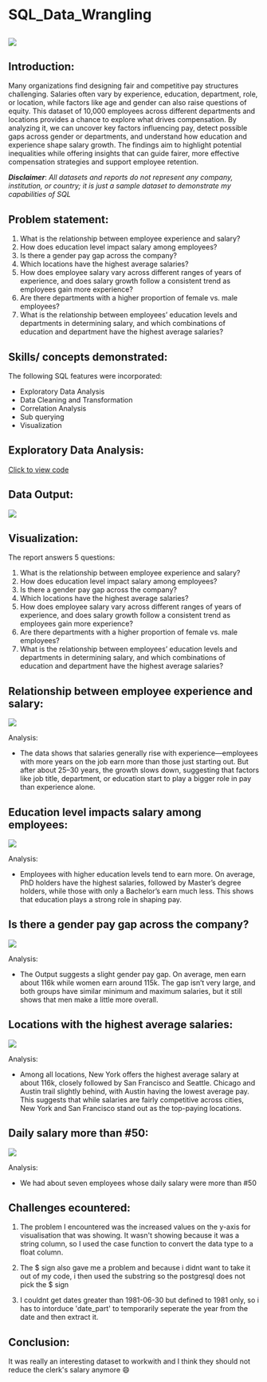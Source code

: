 # SQL_Data_Wrangling

![](https://github.com/lolabode/SQL_Data_Wrangling/blob/main/intro.image.jpeg)
---

## Introduction:

Many organizations find designing fair and competitive pay structures challenging. Salaries often vary by experience, education, department, role, or location, while factors like age and gender can also raise questions of equity.
This dataset of 10,000 employees across different departments and locations provides a chance to explore what drives compensation. By analyzing it, we can uncover key factors influencing pay, detect possible gaps across gender or departments, and understand how education and experience shape salary growth.
The findings aim to highlight potential inequalities while offering insights that can guide fairer, more effective compensation strategies and support employee retention.


**_Disclaimer_**: _All datasets and reports do not represent any company, institution, or country; it is just a sample dataset to demonstrate my capabilities of SQL_

## Problem statement:

1. What is the relationship between employee experience and salary?
2. How does education level impact salary among employees?
3. Is there a gender pay gap across the company?
4. Which locations have the highest average salaries?
5. How does employee salary vary across different ranges of years of experience, and does salary growth follow a consistent trend as employees gain more experience?
6. Are there departments with a higher proportion of female vs. male employees?
7. What is the relationship between employees’ education levels and departments in determining salary, and which combinations of education and department have the highest average salaries?


## Skills/ concepts demonstrated:

The following SQL features were incorporated:
-  Exploratory Data Analysis 
- Data Cleaning and Transformation
- Correlation Analysis
- Sub querying
- Visualization

## Exploratory Data Analysis:

[Click to view code](https://github.com/lolabode/SQL_Data_Wrangling/blob/main/Employee%20Data%20Analysis.sql)

## Data Output:

![](https://github.com/lolabode/SQL_Data_Wrangling/blob/main/EDA%201.jpg)

## Visualization:
The report answers 5 questions:

1. What is the relationship between employee experience and salary?
2. How does education level impact salary among employees?
3. Is there a gender pay gap across the company?
4. Which locations have the highest average salaries?
5. How does employee salary vary across different ranges of years of experience, and does salary growth follow a consistent trend as employees gain more experience?
6. Are there departments with a higher proportion of female vs. male employees?
7. What is the relationship between employees’ education levels and departments in determining salary, and which combinations of education and department have the highest average salaries?

##  Relationship between employee experience and salary:

![](https://github.com/lolabode/SQL_Data_Wrangling/blob/main/Problem%20statement%201.jpg)

Analysis:
- The data shows that salaries generally rise with experience—employees with more years on the job earn more than those just starting out. But after about 25–30 years, the growth slows down, suggesting that factors like job title, department, or education start to play a bigger role in pay than experience alone.

## Education level impacts salary among employees:

![](https://github.com/lolabode/SQL_Data_Wrangling/blob/main/Problem%20statement%202.jpg)

Analysis:
- Employees with higher education levels tend to earn more. On average, PhD holders have the highest salaries, followed by Master’s degree holders, while those with only a Bachelor’s earn much less. This shows that education plays a strong role in shaping pay.

## Is there a gender pay gap across the company?

![](https://github.com/lolabode/SQL_Data_Wrangling/blob/main/Problem%20statement%203.jpg)

Analysis:
- The Output suggests a slight gender pay gap. On average, men earn about 116k while women earn around 115k. The gap isn’t very large, and both groups have similar minimum and maximum salaries, but it still shows that men make a little more overall.

## Locations with the highest average salaries:

![](https://github.com/lolabode/SQL_Data_Wrangling/blob/main/Problem%20statement%204.jpg)

Analysis:
- Among all locations, New York offers the highest average salary at about 116k, closely followed by San Francisco and Seattle. Chicago and Austin trail slightly behind, with Austin having the lowest average pay. This suggests that while salaries are fairly competitive across cities, New York and San Francisco stand out as the top-paying locations. 

## Daily salary more than #50:

![](problem5.png)

Analysis:
- We had about seven employees whose daily salary were more than #50 

## Challenges ecountered:

1. The problem I encountered was the increased values on the y-axis for visualisation that was showing. It wasn't showing because it was a string column, so I used the case function to convert the data type to a float column.

2. The $ sign also gave me a problem and because i didnt want to take it out of my code, i then used the substring so the postgresql does not pick the $ sign 

3. I couldnt get dates greater than 1981-06-30 but defined to 1981 only, so i has to intorduce 'date_part' to temporarily seperate the year from the date and then extract it. 


## Conclusion:
It was really an interesting dataset to workwith and I think they should not reduce the clerk's salary anymore 😄

